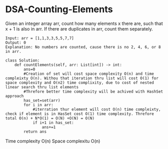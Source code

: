 # DSA-Counting-Elements
Given an integer array arr, count how many elements x there are, such that x + 1 is also in arr. If there are duplicates in arr, count them separately.
```
Input: arr = [1,1,3,3,5,5,7,7]
Output: 0
Explanation: No numbers are counted, cause there is no 2, 4, 6, or 8 in arr.
```
```
class Solution:
    def countElements(self, arr: List[int]) -> int:
        ans=0
        #Creation of set will cost space complexity O(n) and time compleixty O(n). Withou that iteration thru list will cost O(1) for space complexity and O(n2) time complixity, due to cost of nested linear search thru list elements
        #Threfore better time complexity will be achived with HashSet approach
        has_set=set(arr)
        for i in arr:
            #iterration thur element will cost O(n) time compleixty, check if element is in HasSet cost O(1) time complexity. Threfore total O(n) + N*O(1) = O(N) +O(N) = O(N)
            if i+1 in has_set:
                ans+=1
        return ans
```
Time complexity O(n)
Space complexitu O(n)
